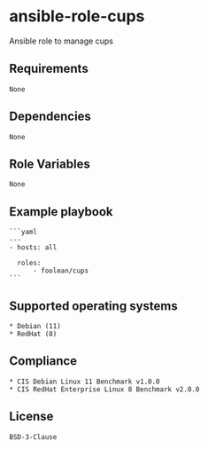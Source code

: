 # ansible-role-cups

Ansible role to manage cups


## Requirements

    None


## Dependencies

    None


## Role Variables

    None


## Example playbook

    ```yaml
    ---
    - hosts: all

      roles:
          - foolean/cups
    ```


## Supported operating systems

    * Debian (11)
    * RedHat (8)


## Compliance

    * CIS Debian Linux 11 Benchmark v1.0.0
    * CIS RedHat Enterprise Linux 8 Benchmark v2.0.0


## License

    BSD-3-Clause
